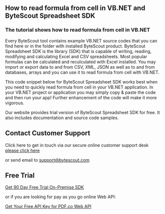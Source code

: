 ## How to read formula from cell in VB.NET and ByteScout Spreadsheet SDK

### The tutorial shows how to read formula from cell in VB.NET

Every ByteScout tool contains example VB.NET source codes that you can find here or in the folder with installed ByteScout product. ByteScout Spreadsheet SDK is the library (SDK) that is capable of writing, reading, modifying and calculating Excel and CSV spreadsheets. Most popular formulas can be calculated and reculculated with Excel installed. You may import or export data to and from CSV, XML, JSON as well as to and from databases, arrays and you can use it to read formula from cell with VB.NET.

This code snippet below for ByteScout Spreadsheet SDK works best when you need to quickly read formula from cell in your VB.NET application. In your VB.NET project or application you may simply copy & paste the code and then run your app! Further enhancement of the code will make it more vigorous.

Our website provides trial version of ByteScout Spreadsheet SDK for free. It also includes documentation and source code samples.

## Contact Customer Support

Click here to get in touch via our secure online customer support desk [please click here](https://bytescout.zendesk.com/hc/en-us/requests/new?subject=ByteScout%20Spreadsheet%20SDK%20Question)

or send email to [support@bytescout.com](mailto:support@bytescout.com?subject=ByteScout%20Spreadsheet%20SDK%20Question) 

## Free Trial

[Get 90 Day Free Trial On-Premise SDK](https://bytescout.com/download/web-installer?utm_source=github-readme)

or if you are looking for pay as you go online Web API:

[Get Your Free API Key for PDF.co Web API](https://pdf.co/documentation/api?utm_source=github-readme)